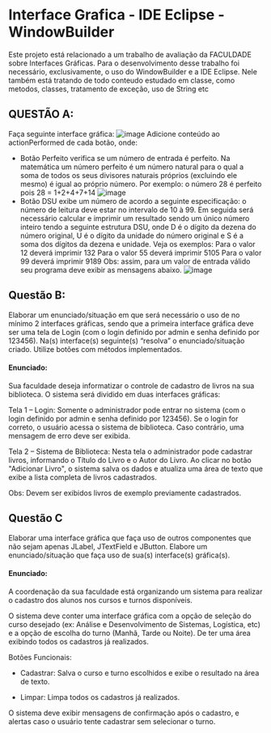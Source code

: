 # Interface Grafica - IDE Eclipse - WindowBuilder

Este projeto está relacionado a um trabalho de avaliação da FACULDADE sobre Interfaces Gráficas. Para o desenvolvimento desse trabalho foi necessário, exclusivamente, o uso do WindowBuilder e a IDE Eclipse. 
Nele também está tratando de todo conteudo estudado em classe, como metodos, classes, tratamento de exceção, uso de String etc

## QUESTÃO A: 
Faça seguinte interface gráfica: 
![image](https://github.com/user-attachments/assets/7e38ea55-04ff-43fc-9a5f-dfafea9908e5)
Adicione conteúdo ao actionPerformed de cada botão, onde:  
- Botão Perfeito verifica se um número de entrada é perfeito. Na matemática um número perfeito é um número natural para o qual a soma de todos os seus divisores naturais próprios (excluindo ele mesmo) é igual ao próprio 
número. Por exemplo: o número 28 é perfeito pois 28 = 1+2+4+7+14 
![image](https://github.com/user-attachments/assets/b84fb138-01db-4a4f-ae7c-7c671becbd2d)
- Botão DSU exibe um número de acordo a seguinte especificação: o número de leitura deve estar no intervalo de 10 à 99. Em seguida será necessário calcular e imprimir um resultado sendo um único número inteiro tendo a 
seguinte estrutura DSU, onde D é o dígito da dezena do número original, U é o dígito da unidade do número original e S é a soma dos dígitos da dezena e unidade. Veja os exemplos: 
Para o valor 12 deverá imprimir 132 
Para o valor 55 deverá imprimir 5105 
Para o valor 99 deverá imprimir 9189 
Obs: assim, para um valor de entrada válido seu programa deve exibir as mensagens abaixo.
![image](https://github.com/user-attachments/assets/9477d242-a7d1-40ae-bde8-f24cd82b5dc5)

## Questão B:
Elaborar um enunciado/situação em que será necessário o uso de no mínimo 2 interfaces gráficas, sendo que a primeira interface gráfica deve ser uma tela de Login (com o login definido por admin 
e senha definido por 123456). Na(s) interface(s) seguinte(s) “resolva” o enunciado/situação criado. Utilize botões com métodos implementados.  
#### Enunciado: 
Sua faculdade  deseja informatizar o controle de cadastro de livros na sua biblioteca. O sistema será dividido em duas interfaces gráficas:

Tela 1 – Login: Somente o administrador pode entrar no sistema (com o login definido por admin e senha definido por 123456). Se o login for correto, o usuário acessa o sistema de biblioteca. Caso contrário, uma mensagem de erro deve ser exibida. 

Tela 2 – Sistema de Biblioteca: Nesta tela o administrador pode cadastrar livros, informando o Título do Livro e o Autor do Livro. Ao clicar no botão "Adicionar Livro", o sistema salva os dados e atualiza uma área de texto que exibe a lista completa de livros cadastrados. 

Obs: Devem ser exibidos livros de exemplo previamente cadastrados. 

## Questão C
Elaborar uma interface gráfica que faça uso de outros componentes que não sejam apenas JLabel, JTextField e JButton. Elabore um enunciado/situação que faça uso de sua(s) interface(s) gráfica(s).
#### Enunciado: 
A coordenação da sua faculdade está organizando um sistema para realizar o cadastro dos alunos nos cursos e turnos disponíveis. 

O sistema deve conter uma interface gráfica com a opção de seleção do curso desejado (ex: Análise e Desenvolvimento de Sistemas, Logística, etc) e a opção de escolha do turno (Manhã, Tarde ou Noite). De ter uma área exibindo todos os cadastros já realizados. 

Botões Funcionais: 

  - Cadastrar:  Salva o curso e turno escolhidos e exibe o resultado na área de texto. 

  - Limpar: Limpa todos os cadastros já realizados. 

O sistema deve exibir mensagens de confirmação após o cadastro, e alertas caso o usuário tente cadastrar sem selecionar o turno. 
